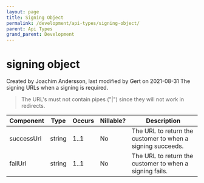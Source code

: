 ```yaml
---
layout: page
title: Signing Object
permalink: /development/api-types/signing-object/
parent: Api Types
grand_parent: Development
---
```




# signing object 
Created by Joachim Andersson, last modified by Gert on 2021-08-31
The signing URLs when a signing is required.

> The URL's must not contain pipes ("\|") since they will not work in
> redirects.

| Component  | Type   | Occurs | Nillable? | Description                                                |
|------------|--------|--------|-----------|------------------------------------------------------------|
| successUrl | string | 1..1   | No        | The URL to return the customer to when a signing succeeds. |
| failUrl    | string | 1..1   | No        | The URL to return the customer to when a signing fails.    |

